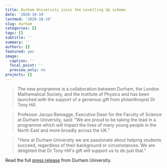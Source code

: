 ```yaml
---
title: Durham University joins the Levelling Up scheme
date: '2020-10-19'
lastmod: '2020-10-19'
slug: durham
categories: []
tags: []
subtitle: ''
summary: ''
authors: []
featured: yes
image:
  caption: ''
  focal_point: ''
  preview_only: no
projects: []
---
```


> The new programme is a collaboration between Durham, the London Mathematical Society, and the Institute of Physics and has been launched with the support of a generous gift from philanthropist Dr Tony Hill.

<!--more-->

> Professor Jacqui Ramagge, Executive Dean for the Faculty of Science at Durham University, said: "We are proud to be taking the lead in a programme which will impact the lives of many young people in the North East and more broadly across the UK."

> "Here at Durham University we are passionate about helping students succeed, regardless of their background or circumstances. We are delighted that Dr Tony Hill's gift will support us to do just that."

Read the full [press release](https://www.dur.ac.uk/experience/news/?itemno=42895) from Durham University.

